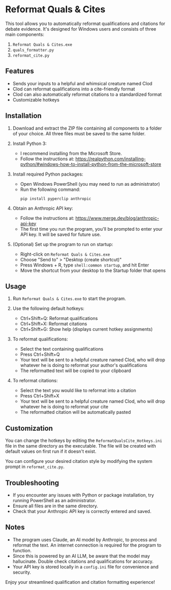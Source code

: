 # Reformat Quals & Cites

This tool allows you to automatically reformat qualifications and citations for debate evidence. It's designed for Windows users and consists of three main components:

1. `Reformat Quals & Cites.exe`
2. `quals_formatter.py`
3. `reformat_cite.py`

## Features

- Sends your inputs to a helpful and whimsical creature named Clod
- Clod can reformat qualifications into a cite-friendly format
- Clod can also automatically reformat citations to a standardized format
- Customizable hotkeys

## Installation

1. Download and extract the ZIP file containing all components to a folder of your choice. All three files must be saved to the same folder. 

2. Install Python 3:
   - I recommend installing from the Microsoft Store.
   - Follow the instructions at: https://realpython.com/installing-python/#windows-how-to-install-python-from-the-microsoft-store

3. Install required Python packages:
   - Open Windows PowerShell (you may need to run as administrator)
   - Run the following command:
     ```
     pip install pyperclip anthropic
     ```

4. Obtain an Anthropic API key:
   - Follow the instructions at: https://www.merge.dev/blog/anthropic-api-key
   - The first time you run the program, you'll be prompted to enter your API key. It will be saved for future use.

5. (Optional) Set up the program to run on startup:
   - Right-click on `Reformat Quals & Cites.exe`
   - Choose "Send to" > "Desktop (create shortcut)"
   - Press Windows + R, type `shell:common startup`, and hit Enter
   - Move the shortcut from your desktop to the Startup folder that opens

## Usage

1. Run `Reformat Quals & Cites.exe` to start the program.

2. Use the following default hotkeys:
   - Ctrl+Shift+Q: Reformat qualifications
   - Ctrl+Shift+X: Reformat citations
   - Ctrl+Shift+G: Show help (displays current hotkey assignments)

3. To reformat qualifications:
   - Select the text containing qualifications
   - Press Ctrl+Shift+Q
   - Your text will be sent to a helpful creature named Clod, who will drop whatever he is doing to reformat your author's qualifications
   - The reformatted text will be copied to your clipboard

4. To reformat citations:
   - Select the text you would like to reformat into a citation
   - Press Ctrl+Shift+X
   - Your text will be sent to a helpful creature named Clod, who will drop whatever he is doing to reformat your cite
   - The reformatted citation will be automatically pasted

## Customization

You can change the hotkeys by editing the `ReformatQualsCite_Hotkeys.ini` file in the same directory as the executable. The file will be created with default values on first run if it doesn't exist.

You can configure your desired citation style by modifying the system prompt in `reformat_cite.py`. 

## Troubleshooting

- If you encounter any issues with Python or package installation, try running PowerShell as an administrator.
- Ensure all files are in the same directory.
- Check that your Anthropic API key is correctly entered and saved.

## Notes

- The program uses Claude, an AI model by Anthropic, to process and reformat the text. An internet connection is required for the program to function.
- Since this is powered by an AI LLM, be aware that the model may hallucinate. Double check citations and qualifications for accuracy.  
- Your API key is stored locally in a `config.ini` file for convenience and security.

Enjoy your streamlined qualification and citation formatting experience!
